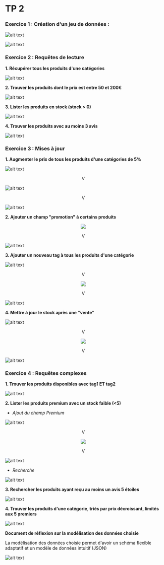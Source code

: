 # TP 2

### Exercice 1 : Création d'un jeu de données :

![alt text](Pictures/image.png)

![alt text](Pictures/image-1.png)

### Exercice 2 : Requêtes de lecture

**1. Récupérer tous les produits d'une catégories**

![alt text](Pictures/image-2.png)

**2. Trouver les produits dont le prix est entre 50 et 200€**

![alt text](Pictures/image-3.png)

**3. Lister les produits en stock (stock > 0)**

![alt text](Pictures/image-4.png)

**4. Trouver les produits avec au moins 3 avis**

![alt text](Pictures/image-5.png)

### Exercice 3 : Mises à jour

**1. Augmenter le prix de tous les produits d'une catégories de 5%**

![alt text](Pictures/image-6.png)

<p style="text-align:center;">V</p>

![alt text](Pictures/image-8.png)

<p style="text-align:center;">V</p>

![alt text](Pictures/image-7.png)

**2. Ajouter un champ "promotion" à certains produits**

<p align="center">
  <img src="Pictures/image-10.png" />
</p>

<p style="text-align:center;">V</p>

![alt text](Pictures/image-9.png)

**3. Ajouter un nouveau tag à tous les produits d'une catégorie**

![alt text](Pictures/image-12.png)

<p style="text-align:center;">V</p>

<p align="center">
  <img src="Pictures/image-11.png" />
</p>

<p style="text-align:center;">V</p>

![alt text](Pictures/image-13.png)

**4. Mettre à jour le stock après une "vente"**

![alt text](Pictures/image-14.png)

<p style="text-align:center;">V</p>

<p align="center">
  <img src="Pictures/image-15.png" />
</p>

<p style="text-align:center;">V</p>

![alt text](Pictures/image-16.png)

### Exercice 4 : Requêtes complexes

**1. Trouver les produits disponibles avec tag1 ET tag2**

![alt text](Pictures/image-17.png)

**2. Lister les produits premium avec un stock faible (<5)**

- *Ajout du champ Premium*

![alt text](Pictures/image-19.png)

<p style="text-align:center;">V</p>

<p align="center">
  <img src="Pictures/image-19.png" />
</p>

<p style="text-align:center;">V</p>

![alt text](Pictures/image-20.png)

- *Recherche*

![alt text](Pictures/image-21.png)

**3. Rechercher les produits ayant reçu au moins un avis 5 étoiles**

![alt text](Pictures/image-22.png)

**4. Trouver les produits d'une catégorie, triés par prix décroissant, limités aux 5 premiers**

![alt text](Pictures/image-23.png)

**Document de réflexion sur la modélisation des données choisie**

La modélisation des données choisie permet d'avoir un schéma flexible adaptatif et un modèle de données intuitif (JSON)

![alt text](Pictures/image-24.png)